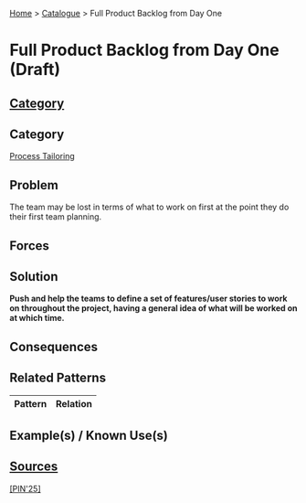 [Home](../README.md) > [Catalogue](../Patterns_catalogue.md) > Full Product Backlog from Day One

# Full Product Backlog from Day One (Draft)

## [Category](categories/categories.md)

## Category

[Process Tailoring](categories/Process_Tailoring.md)

## Problem

The team may be lost in terms of what to work on first at the point they do their first team planning.

## Forces

## Solution

**Push and help the teams to define a set of features/user stories to work on throughout the project, having a general idea of what will be worked on at which time.**

## Consequences

## Related Patterns

|Pattern|Relation|
|--|--|
 
## Example(s) / Known Use(s)

## [Sources](../References.md)

[[PIN'25]](publications/pin25/pin25.md)
